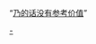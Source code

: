 
“[乃的话没有参考价值](#当遇到有一个人在瞎BB又说人人都有发言自由时，诚然每个人都有发言自由，可是不是每个人的话都有参考价值)”

[-](http://github.com/7900ms/theater_deserted/blob/master/ACDSee的故事.md)
